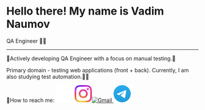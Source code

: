 # Hello there! My name is Vadim Naumov
QA Engineer 👨‍💻

---

🫸Actively developing QA Engineer with a focus on manual testing.🫷

Primary domain - testing web applications (front + back). Currently, I am also studying test automation.🦾🤖


📧How to reach me: <a href="https://github.com/naumov94" target="_blank"><img src="images/github-mark-white.png" alt="GitHub" width="45" height="45"></a> <a href="https://www.instagram.com/naumov94_" target="_blank">
  <img src="images/Instagram_Glyph_Gradient.png" alt="Instagram" width="45" height="45"><a href="mailto:ваш_адрес_почты@gmail.com" target="_blank"><img src="https://www.gstatic.com/images/branding/product/2x/gmail_48dp.png" alt="Gmail" width="55" height="55">
</a><a href="https://t.me/Naumov94USA" target="_blank"><img src="images/Logo.png" alt="Telegram" width="45" height="45">
</a>